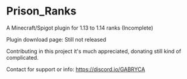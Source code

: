 # Prison_Ranks
A Minecraft/Spigot plugin for 1.13 to 1.14 ranks (Incomplete)

Plugin download page: Still not released

Contributing in this project it's much appreciated, donating still kind of complicated.

Contact for support or info: https://discord.io/GABRYCA
